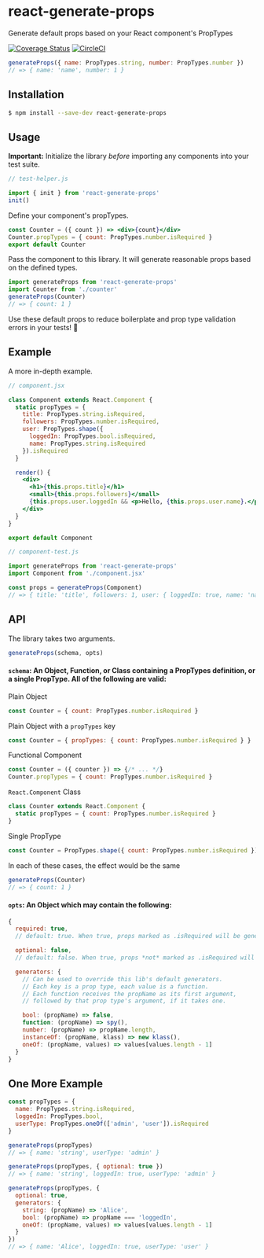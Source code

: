 # react-generate-props
Generate default props based on your React component's PropTypes

[![Coverage Status](https://coveralls.io/repos/github/markalfred/react-generate-props/badge.svg?branch=master)](https://coveralls.io/github/markalfred/react-generate-props?branch=master)
[![CircleCI](https://circleci.com/gh/markalfred/react-generate-props.svg?style=svg)](https://circleci.com/gh/markalfred/react-generate-props)

```js
generateProps({ name: PropTypes.string, number: PropTypes.number })
// => { name: 'name', number: 1 }
```

## Installation
```bash
$ npm install --save-dev react-generate-props
```

## Usage

**Important:**
Initialize the library *before* importing any components into your test suite.

```js
// test-helper.js

import { init } from 'react-generate-props'
init()
```

Define your component's propTypes.

```jsx
const Counter = ({ count }) => <div>{count}</div>
Counter.propTypes = { count: PropTypes.number.isRequired }
export default Counter
```

Pass the component to this library. It will generate reasonable props based on the defined types.

```js
import generateProps from 'react-generate-props'
import Counter from './counter'
generateProps(Counter)
// => { count: 1 }
```

Use these default props to reduce boilerplate and prop type validation errors in your tests! :tada:

## Example

A more in-depth example.

```jsx
// component.jsx

class Component extends React.Component {
  static propTypes = {
    title: PropTypes.string.isRequired,
    followers: PropTypes.number.isRequired,
    user: PropTypes.shape({
      loggedIn: PropTypes.bool.isRequired,
      name: PropTypes.string.isRequired
    }).isRequired
  }

  render() {
    <div>
      <h1>{this.props.title}</h1>
      <small>{this.props.followers}</small>
      {this.props.user.loggedIn && <p>Hello, {this.props.user.name}.</p>}
    </div>
  }
}

export default Component
```

```js
// component-test.js

import generateProps from 'react-generate-props'
import Component from './component.jsx'

const props = generateProps(Component)
// => { title: 'title', followers: 1, user: { loggedIn: true, name: 'name' } }
```

## API

The library takes two arguments.

```js
generateProps(schema, opts)
```

#### `schema`: An Object, Function, or Class containing a PropTypes definition, or a single PropType. All of the following are valid:

Plain Object
```js
const Counter = { count: PropTypes.number.isRequired }
```

Plain Object with a `propTypes` key
```js
const Counter = { propTypes: { count: PropTypes.number.isRequired } }
```

Functional Component
```js
const Counter = ({ counter }) => {/* ... */}
Counter.propTypes = { count: PropTypes.number.isRequired }
```

`React.Component` Class
```js
class Counter extends React.Component {
  static propTypes = { count: PropTypes.number.isRequired }
}
```

Single PropType
```js
const Counter = PropTypes.shape({ count: PropTypes.number.isRequired }).isRequired
```

In each of these cases, the effect would be the same
```js
generateProps(Counter)
// => { count: 1 }
```

#### `opts`: An Object which may contain the following:

```js
{
  required: true,
  // default: true. When true, props marked as .isRequired will be generated.

  optional: false,
  // default: false. When true, props *not* marked as .isRequired will be generated.

  generators: {
    // Can be used to override this lib's default generators.
    // Each key is a prop type, each value is a function.
    // Each function receives the propName as its first argument,
    // followed by that prop type's argument, if it takes one.

    bool: (propName) => false,
    function: (propName) => spy(),
    number: (propName) => propName.length,
    instanceOf: (propName, klass) => new klass(),
    oneOf: (propName, values) => values[values.length - 1]
  }
}
```

## One More Example

```js
const propTypes = {
  name: PropTypes.string.isRequired,
  loggedIn: PropTypes.bool,
  userType: PropTypes.oneOf(['admin', 'user']).isRequired
}

generateProps(propTypes)
// => { name: 'string', userType: 'admin' }

generateProps(propTypes, { optional: true })
// => { name: 'string', loggedIn: true, userType: 'admin' }

generateProps(propTypes, {
  optional: true,
  generators: {
    string: (propName) => 'Alice',
    bool: (propName) => propName === 'loggedIn',
    oneOf: (propName, values) => values[values.length - 1]
  }
})
// => { name: 'Alice', loggedIn: true, userType: 'user' }
```
